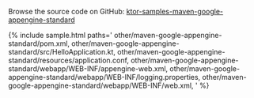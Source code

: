 [//]: # (title: Maven with Google App Engine)
[//]: # (category: samples)
[//]: # (caption: Maven with Google App Engine)

Browse the source code on GitHub: [ktor-samples-maven-google-appengine-standard](https://github.com/ktorio/ktor-samples/tree/master/other/maven-google-appengine-standard)

{% include sample.html paths='
    other/maven-google-appengine-standard/pom.xml,
    other/maven-google-appengine-standard/src/HelloApplication.kt,
    other/maven-google-appengine-standard/resources/application.conf,
    other/maven-google-appengine-standard/webapp/WEB-INF/appengine-web.xml,
    other/maven-google-appengine-standard/webapp/WEB-INF/logging.properties,
    other/maven-google-appengine-standard/webapp/WEB-INF/web.xml,
' %}